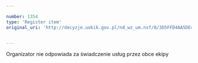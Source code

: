 ```yaml
---

number: 1354
type: 'Register item'
original_uri: 'http://decyzje.uokik.gov.pl/nd_wz_um.nsf/0/3D5FFD4AA5DE4352C125740C002BF3CC?OpenDocument'


---
```


Organizator nie odpowiada za świadczenie usług przez obce ekipy
